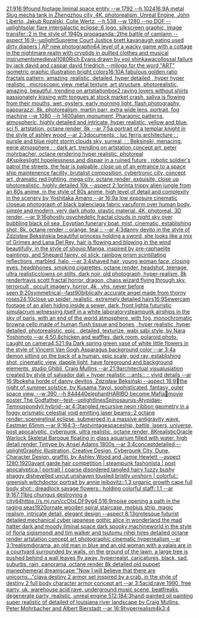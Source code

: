 [21:9](https://www.ebank.nz/aiartgenerator?category=21%3A9)[16:9](https://www.ebank.nz/aiartgenerator?category=16%3A9)[found footage liminal space entity --w 1792 --h 1024](https://www.ebank.nz/aiartgenerator?category=found%2520footage%2520liminal%2520space%2520entity%2520--w%25201792%2520--h%25201024)[16:9](https://www.ebank.nz/aiartgenerator?category=16%3A9)[A metal Slug mecha tank in Zhengzhou city, 4K, photorealism, Unreal Engine, John Liberto, Jakub Rozalski, Colie Wertz, --h 538 --w 1280 --no DOF --uplight](https://www.ebank.nz/aiartgenerator?category=A%2520metal%2520Slug%2520mecha%2520tank%2520in%2520Zhengzhou%2520city%2C%25204K%2C%2520photorealism%2C%2520Unreal%2520Engine%2C%2520John%2520Liberto%2C%2520Jakub%2520Rozalski%2C%2520Colie%2520Wertz%2C%2520--h%2520538%2520--w%25201280%2520--no%2520DOF%2520--uplight)[solar flare intergalactic eclipse::6 logo, silkscreen graphic, image transfer::2 in the style of 1940s propaganda::2](https://www.ebank.nz/aiartgenerator?category=solar%2520flare%2520intergalactic%2520eclipse%3A%3A6%2520logo%2C%2520silkscreen%2520graphic%2C%2520image%2520transfer%3A%3A2%2520in%2520the%2520style%2520of%25201940s%2520propaganda%3A%3A2)[the battle of camlann --aspect 16:9](https://www.ebank.nz/aiartgenerator?category=the%2520battle%2520of%2520camlann%2520--aspect%252016%3A9)[--uplight](https://www.ebank.nz/aiartgenerator?category=--uplight)[Supreme Court Justice brett kavanaugh eating used dirty diapers | AP new photograph](https://www.ebank.nz/aiartgenerator?category=Supreme%2520Court%2520Justice%2520brett%2520kavanaugh%2520eating%2520used%2520dirty%2520diapers%2520%7C%2520AP%2520new%2520photograph)[n64 level of a wacky game with a cottage in the nightmare realm with  cryptids in quilted clothes and musical instruments](https://www.ebank.nz/aiartgenerator?category=n64%2520level%2520of%2520a%2520wacky%2520game%2520with%2520a%2520cottage%2520in%2520the%2520nightmare%2520realm%2520with%2520%2520cryptids%2520in%2520quilted%2520clothes%2520and%2520musical%2520instruments)[medieval](https://www.ebank.nz/aiartgenerator?category=medieval)[1080](https://www.ebank.nz/aiartgenerator?category=1080)[Rich Evans drawn by yoji shinkawa](https://www.ebank.nz/aiartgenerator?category=Rich%2520Evans%2520drawn%2520by%2520yoji%2520shinkawa)[collossal failure by jack david and caspar david friedrich --ml](https://www.ebank.nz/aiartgenerator?category=collossal%2520failure%2520by%2520jack%2520david%2520and%2520caspar%2520david%2520friedrich%2520--ml)[logo for the word "ART" isometric graphic illustration bright colors](https://www.ebank.nz/aiartgenerator?category=logo%2520for%2520the%2520word%2520%22ART%22%2520isometric%2520graphic%2520illustration%2520bright%2520colors)[16:10](https://www.ebank.nz/aiartgenerator?category=16%3A10)[A fabulous golden ratio fractals pattern, amazing ,realistic, detailed, hyper detailed , hyper hyper realistic , microscopic view, metal texture, art structure, photorealistic, amazing, beautiful, trending on artstiation](https://www.ebank.nz/aiartgenerator?category=A%2520fabulous%2520golden%2520ratio%2520fractals%2520pattern%2C%2520amazing%2520%2Crealistic%2C%2520detailed%2C%2520hyper%2520detailed%2520%2C%2520hyper%2520hyper%2520realistic%2520%2C%2520microscopic%2520view%2C%2520metal%2520texture%2C%2520art%2520structure%2C%2520photorealistic%2C%2520amazing%2C%2520beautiful%2C%2520trending%2520on%2520artstiation)[box](https://www.ebank.nz/aiartgenerator?category=box)[2 raving lovers without shirts passionately kissing with tongues at stock market crash, saliva is flowing from their mouths, wet, oysters, early morning light, flash photography, papparazzi, 8k, photorealism, martin parr, extra wide lens, portrait, fog machine --w 1080 --h 1400](https://www.ebank.nz/aiartgenerator?category=2%2520raving%2520lovers%2520without%2520shirts%2520passionately%2520kissing%2520with%2520tongues%2520at%2520stock%2520market%2520crash%2C%2520saliva%2520is%2520flowing%2520from%2520their%2520mouths%2C%2520wet%2C%2520oysters%2C%2520early%2520morning%2520light%2C%2520flash%2520photography%2C%2520papparazzi%2C%25208k%2C%2520photorealism%2C%2520martin%2520parr%2C%2520extra%2520wide%2520lens%2C%2520portrait%2C%2520fog%2520machine%2520--w%25201080%2520--h%25201400)[alien monument, Pharaonic patterns, atmospheric, highly detailed and intricate, hyper realistic, yellow and blue, sci fi, artstation, octane render, 8k --ar 7:5](https://www.ebank.nz/aiartgenerator?category=alien%2520monument%2C%2520Pharaonic%2520patterns%2C%2520atmospheric%2C%2520highly%2520detailed%2520and%2520intricate%2C%2520hyper%2520realistic%2C%2520yellow%2520and%2520blue%2C%2520sci%2520fi%2C%2520artstation%2C%2520octane%2520render%2C%25208k%2520--ar%25207%3A5)[a portrait of a templar knight in the style of ashley wood --ar 2:3](https://www.ebank.nz/aiartgenerator?category=a%2520portrait%2520of%2520a%2520templar%2520knight%2520in%2520the%2520style%2520of%2520ashley%2520wood%2520--ar%25202%3A3)[documents](https://www.ebank.nz/aiartgenerator?category=documents)[: : luc ferris architecture : : purple and blue night storm clouds sky, surreal, : :  Beksinski, menacing, eerie atmosphere : : dark art, trending on artstation concept art, peter mohrbacher, octane rendering hyper realistic, photoreal 4K](https://www.ebank.nz/aiartgenerator?category=%3A%2520%3A%2520luc%2520ferris%2520architecture%2520%3A%2520%3A%2520purple%2520and%2520blue%2520night%2520storm%2520clouds%2520sky%2C%2520surreal%2C%2520%3A%2520%3A%2520%2520Beksinski%2C%2520menacing%2C%2520eerie%2520atmosphere%2520%3A%2520%3A%2520dark%2520art%2C%2520trending%2520on%2520artstation%2520concept%2520art%2C%2520peter%2520mohrbacher%2C%2520octane%2520rendering%2520hyper%2520realistic%2C%2520photoreal%25204K)[spikes](https://www.ebank.nz/aiartgenerator?category=spikes)[light,](https://www.ebank.nz/aiartgenerator?category=light%2C)[hopelessness and dispair in a ruined future , robotic soldier's patrol the streets, the fear is palpable,  close up of an entrance to a space ship maintenence facility, brutalist composition, cybertronic city, concept art, dramatic red lighting, mega city, octane render, exquisite, close up photorealistic, highly detailed 10k --aspect 2:1](https://www.ebank.nz/aiartgenerator?category=hopelessness%2520and%2520dispair%2520in%2520a%2520ruined%2520future%2520%2C%2520robotic%2520soldier%27s%2520patrol%2520the%2520streets%2C%2520the%2520fear%2520is%2520palpable%2C%2520%2520close%2520up%2520of%2520an%2520entrance%2520to%2520a%2520space%2520ship%2520maintenence%2520facility%2C%2520brutalist%2520composition%2C%2520cybertronic%2520city%2C%2520concept%2520art%2C%2520dramatic%2520red%2520lighting%2C%2520mega%2520city%2C%2520octane%2520render%2C%2520exquisite%2C%2520close%2520up%2520photorealistic%2C%2520highly%2520detailed%252010k%2520--aspect%25202%3A1)[print](https://www.ebank.nz/aiartgenerator?category=print)[a trippy alien jungle from an 80s anime, in the style of 80s anime, high level of detail and complexity in the scenery by Yoshitaka Amano --ar 16:9](https://www.ebank.nz/aiartgenerator?category=a%2520trippy%2520alien%2520jungle%2520from%2520an%252080s%2520anime%2C%2520in%2520the%2520style%2520of%252080s%2520anime%2C%2520high%2520level%2520of%2520detail%2520and%2520complexity%2520in%2520the%2520scenery%2520by%2520Yoshitaka%2520Amano%2520--ar%252016%3A9)[a low exposure cinematic closeup photograph of black balenciaga fabric vacuform over human body, simple and modern, very dark photo, plastic material, 4K, photoreal, 3D render, —ar 9:16](https://www.ebank.nz/aiartgenerator?category=a%2520low%2520exposure%2520cinematic%2520closeup%2520photograph%2520of%2520black%2520balenciaga%2520fabric%2520vacuform%2520over%2520human%2520body%2C%2520simple%2520and%2520modern%2C%2520very%2520dark%2520photo%2C%2520plastic%2520material%2C%25204K%2C%2520photoreal%2C%25203D%2520render%2C%2520%E2%80%94ar%25209%3A16)[ghostly psychedelic fractal clouds in night sky over bubbling black oil sea, Egyptian funerary boat, mist, cinematic, establishing shot, 8k, octane render :: orange, teal :: --ar 4:3](https://www.ebank.nz/aiartgenerator?category=ghostly%2520psychedelic%2520fractal%2520clouds%2520in%2520night%2520sky%2520over%2520bubbling%2520black%2520oil%2520sea%2C%2520Egyptian%2520funerary%2520boat%2C%2520mist%2C%2520cinematic%2C%2520establishing%2520shot%2C%25208k%2C%2520octane%2520render%2520%3A%3A%2520orange%2C%2520teal%2520%3A%3A%2520--ar%25204%3A3)[danny devito in the style of Zdzisław Beksiński](https://www.ebank.nz/aiartgenerator?category=danny%2520devito%2520in%2520the%2520style%2520of%2520Zdzis%C5%82aw%2520Beksi%C5%84ski)[a beautiful princess holding a sword, she looks like a mix of Grimes and Lana Del Rey, hair is flowing and blowing in the wind beautifully, in the style of shoujo Manga, inspired by pre-raphaelite paintings, and Shepard fairey, oil slick, rainbow prism scintillating reflections, marbled, halo, —ar 3:4](https://www.ebank.nz/aiartgenerator?category=a%2520beautiful%2520princess%2520holding%2520a%2520sword%2C%2520she%2520looks%2520like%2520a%2520mix%2520of%2520Grimes%2520and%2520Lana%2520Del%2520Rey%2C%2520hair%2520is%2520flowing%2520and%2520blowing%2520in%2520the%2520wind%2520beautifully%2C%2520in%2520the%2520style%2520of%2520shoujo%2520Manga%2C%2520inspired%2520by%2520pre-raphaelite%2520paintings%2C%2520and%2520Shepard%2520fairey%2C%2520oil%2520slick%2C%2520rainbow%2520prism%2520scintillating%2520reflections%2C%2520marbled%2C%2520halo%2C%2520%E2%80%94ar%25203%3A4)[shaved hair, young woman face, closing eyes, headphones, smoking cigarettes, octane render, headshot, teenage, ultra realistic](https://www.ebank.nz/aiartgenerator?category=shaved%2520hair%2C%2520young%2520woman%2520face%2C%2520closing%2520eyes%2C%2520headphones%2C%2520smoking%2520cigarettes%2C%2520octane%2520render%2C%2520headshot%2C%2520teenage%2C%2520ultra%2520realistic)[clowns on stilts, dark noir, old photograph, hyper-realism, 8k render](https://www.ebank.nz/aiartgenerator?category=clowns%2520on%2520stilts%2C%2520dark%2520noir%2C%2520old%2520photograph%2C%2520hyper-realism%2C%25208k%2520render)[travis scott fractal horror, dragon, chaos wizard flying through sky, terrorcult , occult imagery, horror, 4k , vhs, never before seen,](https://www.ebank.nz/aiartgenerator?category=travis%2520scott%2520fractal%2520horror%2C%2520dragon%2C%2520chaos%2520wizard%2520flying%2520through%2520sky%2C%2520terrorcult%2520%2C%2520occult%2520imagery%2C%2520horror%2C%25204k%2520%2C%2520vhs%2C%2520never%2520before%2520seen%2C)[9:20](https://www.ebank.nz/aiartgenerator?category=9%3A20)[symmetrical](https://www.ebank.nz/aiartgenerator?category=symmetrical)[--fast](https://www.ebank.nz/aiartgenerator?category=--fast)[90](https://www.ebank.nz/aiartgenerator?category=90)[biblically accurate angel made from thorny roses](https://www.ebank.nz/aiartgenerator?category=biblically%2520accurate%2520angel%2520made%2520from%2520thorny%2520roses)[24:10](https://www.ebank.nz/aiartgenerator?category=24%3A10)[close up spider, realistic, extremely detailed hairs](https://www.ebank.nz/aiartgenerator?category=close%2520up%2520spider%2C%2520realistic%2C%2520extremely%2520detailed%2520hairs)[16:9](https://www.ebank.nz/aiartgenerator?category=16%3A9)[Sewercam footage of an alien hiding inside a sewer, dark, front light](https://www.ebank.nz/aiartgenerator?category=Sewercam%2520footage%2520of%2520an%2520alien%2520hiding%2520inside%2520a%2520sewer%2C%2520dark%2C%2520front%2520light)[a futuristic simulacrum witnessing itself in a white laboratory](https://www.ebank.nz/aiartgenerator?category=a%2520futuristic%2520simulacrum%2520witnessing%2520itself%2520in%2520a%2520white%2520laboratory)[steampunk airships in the sky of paris, with an end of the world atmosphere, with fog, monochromatic brown](https://www.ebank.nz/aiartgenerator?category=steampunk%2520airships%2520in%2520the%2520sky%2520of%2520paris%2C%2520with%2520an%2520end%2520of%2520the%2520world%2520atmosphere%2C%2520with%2520fog%2C%2520monochromatic%2520brown)[a cello made of human flush tissue and bones , hyper realistic, hyper detailed, photorealistic, epic , detailed, texturize, wabi sabi style, by  Nara Yoshimoto —ar 4:5](https://www.ebank.nz/aiartgenerator?category=a%2520cello%2520made%2520of%2520human%2520flush%2520tissue%2520and%2520bones%2520%2C%2520hyper%2520realistic%2C%2520hyper%2520detailed%2C%2520photorealistic%2C%2520epic%2520%2C%2520detailed%2C%2520texturize%2C%2520wabi%2520sabi%2520style%2C%2520by%2520%2520Nara%2520Yoshimoto%2520%E2%80%94ar%25204%3A5)[0.8](https://www.ebank.nz/aiartgenerator?category=0.8)[chicken and waffles, dark room, polaroid photo, caught on camera](https://www.ebank.nz/aiartgenerator?category=chicken%2520and%2520waffles%2C%2520dark%2520room%2C%2520polaroid%2520photo%2C%2520caught%2520on%2520camera)[4:5](https://www.ebank.nz/aiartgenerator?category=4%3A5)[21:9](https://www.ebank.nz/aiartgenerator?category=21%3A9)[a Dark spring green vase of white little flowers in the style of Vincent Van Gogh,Asparagus background color --ar 3:4](https://www.ebank.nz/aiartgenerator?category=a%2520Dark%2520spring%2520green%2520vase%2520of%2520white%2520little%2520flowers%2520in%2520the%2520style%2520of%2520Vincent%2520Van%2520Gogh%2CAsparagus%2520background%2520color%2520--ar%25203%3A4)[a demon sitting on the back of a human.  epic scale, god ray, establishing shot, cinematic view, dapple light, have foreground and background elements, studio Ghibli, Craig Mullins --ar 21:9](https://www.ebank.nz/aiartgenerator?category=a%2520demon%2520sitting%2520on%2520the%2520back%2520of%2520a%2520human.%2520%2520epic%2520scale%2C%2520god%2520ray%2C%2520establishing%2520shot%2C%2520cinematic%2520view%2C%2520dapple%2520light%2C%2520have%2520foreground%2520and%2520background%2520elements%2C%2520studio%2520Ghibli%2C%2520Craig%2520Mullins%2520--ar%252021%3A9)[architectual visualusiation created by style of salvador dali + hyper realistic :::ants:: :: vivid details --ar 16:9](https://www.ebank.nz/aiartgenerator?category=architectual%2520visualusiation%2520created%2520by%2520style%2520of%2520salvador%2520dali%2520%2B%2520hyper%2520realistic%2520%3A%3A%3Aants%3A%3A%2520%3A%3A%2520vivid%2520details%2520--ar%252016%3A9)[bokeh](https://www.ebank.nz/aiartgenerator?category=bokeh)[a horde of danny devitos, Zdzisław Beksiński --aspect 16:9](https://www.ebank.nz/aiartgenerator?category=a%2520horde%2520of%2520danny%2520devitos%2C%2520Zdzis%C5%82aw%2520Beksi%C5%84ski%2520--aspect%252016%3A9)[the night of summer solstice, by Kusama Yayoi, sophisticated, fantasy, outer space view,  --w 390 --h 844](https://www.ebank.nz/aiartgenerator?category=%08the%2520night%2520of%2520summer%2520solstice%2C%2520by%2520Kusama%2520Yayoi%2C%2520sophisticated%2C%2520fantasy%2C%2520outer%2520space%2520view%2C%2520%2520--w%2520390%2520--h%2520844)[440](https://www.ebank.nz/aiartgenerator?category=440)[elephant](https://www.ebank.nz/aiartgenerator?category=elephant)[HARIBO become Mafia，movie poster The Godfather](https://www.ebank.nz/aiartgenerator?category=HARIBO%2520become%2520Mafia%EF%BC%8Cmovie%2520poster%2520The%2520Godfather)[--test](https://www.ebank.nz/aiartgenerator?category=--test)[--uplight](https://www.ebank.nz/aiartgenerator?category=--uplight)[lines](https://www.ebank.nz/aiartgenerator?category=lines)[Spinosaurus-Atypidae-Temnospondyli hybrid--ar 4:3](https://www.ebank.nz/aiartgenerator?category=Spinosaurus-Atypidae-Temnospondyli%2520hybrid--ar%25204%3A3)[tangled recursive neon ribbon geometry in a foggy prismatic celestial void emitting laser beams::2 octane render::](https://www.ebank.nz/aiartgenerator?category=tangled%2520recursive%2520neon%2520ribbon%2520geometry%2520in%2520a%2520foggy%2520prismatic%2520celestial%2520void%2520emitting%2520laser%2520beams%3A%3A2%2520octane%2520render%3A%3A)[scene](https://www.ebank.nz/aiartgenerator?category=scene)[retinal eclipse, submerged in a massive antigravity wave, Eastman 65mm —ar 9:16](https://www.ebank.nz/aiartgenerator?category=retinal%2520eclipse%2C%2520submerged%2520in%2520a%2520massive%2520antigravity%2520wave%2C%2520Eastman%252065mm%2520%E2%80%94ar%25209%3A16)[4:3](https://www.ebank.nz/aiartgenerator?category=4%3A3)[--fast](https://www.ebank.nz/aiartgenerator?category=--fast)[vintage](https://www.ebank.nz/aiartgenerator?category=vintage)[spaceship, battle, lasers, universe, post apocalyptic, cyberpunk, ultra realistic, octane render, 8K](https://www.ebank.nz/aiartgenerator?category=spaceship%2C%2520battle%2C%2520lasers%2C%2520universe%2C%2520post%2520apocalyptic%2C%2520cyberpunk%2C%2520ultra%2520realistic%2C%2520octane%2520render%2C%25208K)[realistic](https://www.ebank.nz/aiartgenerator?category=realistic)[Oracle Warlock Skeletal Baroque floating in glass aquarium filled with water, high detail render Tintype by Ansel Adams 1800s --ar 3:4](https://www.ebank.nz/aiartgenerator?category=Oracle%2520Warlock%2520Skeletal%2520Baroque%2520floating%2520in%2520glass%2520aquarium%2520filled%2520with%2520water%2C%2520high%2520detail%2520render%2520Tintype%2520by%2520Ansel%2520Adams%25201800s%2520--ar%25203%3A4)[concept](https://www.ebank.nz/aiartgenerator?category=concept)[detailed,](https://www.ebank.nz/aiartgenerator?category=detailed%2C)[--uplight](https://www.ebank.nz/aiartgenerator?category=--uplight)[Graphic Illustration, Creative Design, Cyberpunk City, Dune, Character Design, graffiti, by Ashley Wood and Jamie Hewlett --aspect 1280:1920](https://www.ebank.nz/aiartgenerator?category=Graphic%2520Illustration%2C%2520Creative%2520Design%2C%2520Cyberpunk%2520City%2C%2520Dune%2C%2520Character%2520Design%2C%2520graffiti%2C%2520by%2520Ashley%2520Wood%2520and%2520Jamie%2520Hewlett%2520--aspect%25201280%3A1920)[avant garde hair competition | steampunk fashonista | post apocalyptica | portrait | coarse disordered tangled hairy fuzzy bushy shaggy dishevelled uncut unshaven tousled bristly unshorn | colorful:: greenish witchdoctor portrait by annie leibovitz::1.3 organic growth cape full body shot:: dreadlock savage flowers:: holding colorful staff::1.1  --ar 9:16](https://www.ebank.nz/aiartgenerator?category=avant%2520garde%2520hair%2520competition%2520%7C%2520steampunk%2520fashonista%2520%7C%2520post%2520apocalyptica%2520%7C%2520portrait%2520%7C%2520coarse%2520disordered%2520tangled%2520hairy%2520fuzzy%2520bushy%2520shaggy%2520dishevelled%2520uncut%2520unshaven%2520tousled%2520bristly%2520unshorn%2520%7C%2520colorful%3A%3A%2520greenish%2520witchdoctor%2520portrait%2520by%2520annie%2520leibovitz%3A%3A1.3%2520organic%2520growth%2520cape%2520full%2520body%2520shot%3A%3A%2520dreadlock%2520savage%2520flowers%3A%3A%2520holding%2520colorful%2520staff%3A%3A1.1%2520%2520--ar%25209%3A16)[7:11](https://www.ebank.nz/aiartgenerator?category=7%3A11)[big chungus destroying a city](https://www.ebank.nz/aiartgenerator?category=big%2520chungus%2520destroying%2520a%2520city)[64](https://www.ebank.nz/aiartgenerator?category=64)[<https://s.mj.run/ccOlxLDF9yg>](https://www.ebank.nz/aiartgenerator?category=%3Chttps%3A//s.mj.run/ccOlxLDF9yg%3E)[4:5](https://www.ebank.nz/aiartgenerator?category=4%3A5)[16:9](https://www.ebank.nz/aiartgenerator?category=16%3A9)[moise opening a path in the raging seas](https://www.ebank.nz/aiartgenerator?category=moise%2520opening%2520a%2520path%2520in%2520the%2520raging%2520seas)[1920](https://www.ebank.nz/aiartgenerator?category=1920)[ornate wooden spiral staircase, mobius strip, magic realism, intricate detail, elegant design --aspect 8:13](https://www.ebank.nz/aiartgenerator?category=ornate%2520wooden%2520spiral%2520staircase%2C%2520mobius%2520strip%2C%2520magic%2520realism%2C%2520intricate%2520detail%2C%2520elegant%2520design%2520--aspect%25208%3A13)[grotesque futurist detailed mechanical cyber japanese gothic alice in wonderland the mad hatter dark and moody liminal space dark spooky machineworld in the style of floria sigismondi and tim walker and tsutomu nihei hires detailed octane render artstation concept art photographic cinematic hyperrealism --ar 3:1](https://www.ebank.nz/aiartgenerator?category=grotesque%2520futurist%2520detailed%2520mechanical%2520cyber%2520japanese%2520gothic%2520alice%2520in%2520wonderland%2520the%2520mad%2520hatter%2520dark%2520and%2520moody%2520liminal%2520space%2520dark%2520spooky%2520machineworld%2520in%2520the%2520style%2520of%2520floria%2520sigismondi%2520and%2520tim%2520walker%2520and%2520tsutomu%2520nihei%2520hires%2520detailed%2520octane%2520render%2520artstation%2520concept%2520art%2520photographic%2520cinematic%2520hyperrealism%2520--ar%25203%3A1)[realism](https://www.ebank.nz/aiartgenerator?category=realism)[diorama, an old man in blue and an old woman with a valais are in a courtyard surrounded by walls, on the ground of the lawn, a large tree is pushed behind a wall leaves fly away, hyperrealst, caricatures, black, sad, suburbs, rain, panorama .octane render 8k detailed,old puppet man](https://www.ebank.nz/aiartgenerator?category=diorama%2C%2520an%2520old%2520man%2520in%2520blue%2520and%2520an%2520old%2520woman%2520with%2520a%2520valais%2520are%2520in%2520a%2520courtyard%2520surrounded%2520by%2520walls%2C%2520on%2520the%2520ground%2520of%2520the%2520lawn%2C%2520a%2520large%2520tree%2520is%2520pushed%2520behind%2520a%2520wall%2520leaves%2520fly%2520away%2C%2520hyperrealst%2C%2520caricatures%2C%2520black%2C%2520sad%2C%2520suburbs%2C%2520rain%2C%2520panorama%2520.octane%2520render%25208k%2520detailed%2Cold%2520puppet%2520man)[ephemeral dreamscape "Now I will believe that there are unicorns..."](https://www.ebank.nz/aiartgenerator?category=ephemeral%2520dreamscape%2520%22Now%2520I%2520will%2520believe%2520that%2520there%2520are%2520unicorns...%22)[clay](https://www.ebank.nz/aiartgenerator?category=clay)[a destiny 2 armor set inspired by a crab, in the style of destiny 2 full body character armor concept art --ar 3:5](https://www.ebank.nz/aiartgenerator?category=a%2520destiny%25202%2520armor%2520set%2520inspired%2520by%2520a%2520crab%2C%2520in%2520the%2520style%2520of%2520destiny%25202%2520full%2520body%2520character%2520armor%2520concept%2520art%2520--ar%25203%3A5)[acid rave 1990, free party, uk, warehouse acid rave, underground music scene, beatfreaks, degenerate party, realistic, unreal engine 5](https://www.ebank.nz/aiartgenerator?category=acid%2520rave%25201990%2C%2520free%2520party%2C%2520uk%2C%2520warehouse%2520acid%2520rave%2C%2520underground%2520music%2520scene%2C%2520beatfreaks%2C%2520degenerate%2520party%2C%2520realistic%2C%2520unreal%2520engine%25205)[12:18](https://www.ebank.nz/aiartgenerator?category=12%3A18)[4:3](https://www.ebank.nz/aiartgenerator?category=4%3A3)[hand-painted oil painting super realistic of detailed of louisiana river landscape by Craig Mullins, Peter Mohrbacher and Albert Bierstadt --ar 16:9](https://www.ebank.nz/aiartgenerator?category=hand-painted%2520oil%2520painting%2520super%2520realistic%2520of%2520detailed%2520of%2520louisiana%2520river%2520landscape%2520by%2520Craig%2520Mullins%2C%2520Peter%2520Mohrbacher%2520and%2520Albert%2520Bierstadt%2520--ar%252016%3A9)[hyperrealism](https://www.ebank.nz/aiartgenerator?category=hyperrealism)[4k](https://www.ebank.nz/aiartgenerator?category=4k)[3:4](https://www.ebank.nz/aiartgenerator?category=3%3A4)
